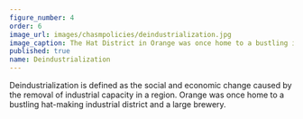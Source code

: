 ```yaml
---
figure_number: 4
order: 6
image_url: images/chasmpolicies/deindustrialization.jpg
image_caption: The Hat District in Orange was once home to a bustling industrial district
published: true
name: Deindustrialization
---
```

Deindustrialization is defined as the social and economic change caused by the removal of industrial capacity in a region. Orange was once home to a bustling hat-making industrial district and a large brewery.  
